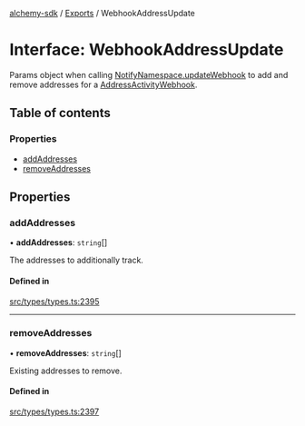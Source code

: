 [alchemy-sdk](../README.md) / [Exports](../modules.md) / WebhookAddressUpdate

# Interface: WebhookAddressUpdate

Params object when calling [NotifyNamespace.updateWebhook](../classes/NotifyNamespace.md#updatewebhook) to add and
remove addresses for a [AddressActivityWebhook](AddressActivityWebhook.md).

## Table of contents

### Properties

- [addAddresses](WebhookAddressUpdate.md#addaddresses)
- [removeAddresses](WebhookAddressUpdate.md#removeaddresses)

## Properties

### addAddresses

• **addAddresses**: `string`[]

The addresses to additionally track.

#### Defined in

[src/types/types.ts:2395](https://github.com/alchemyplatform/alchemy-sdk-js/blob/4483414/src/types/types.ts#L2395)

___

### removeAddresses

• **removeAddresses**: `string`[]

Existing addresses to remove.

#### Defined in

[src/types/types.ts:2397](https://github.com/alchemyplatform/alchemy-sdk-js/blob/4483414/src/types/types.ts#L2397)
